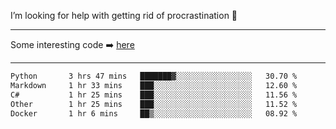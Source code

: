 I’m looking for help with getting rid of procrastination 🤔

-----

Some interesting code :arrow_right: [here](https://github.com/zhen8838/playground)

-----

<!--START_SECTION:waka-->

```txt
Python       3 hrs 47 mins   ███████▓░░░░░░░░░░░░░░░░░   30.70 %
Markdown     1 hr 33 mins    ███░░░░░░░░░░░░░░░░░░░░░░   12.60 %
C#           1 hr 25 mins    ███░░░░░░░░░░░░░░░░░░░░░░   11.56 %
Other        1 hr 25 mins    ███░░░░░░░░░░░░░░░░░░░░░░   11.52 %
Docker       1 hr 6 mins     ██▒░░░░░░░░░░░░░░░░░░░░░░   08.92 %
```

<!--END_SECTION:waka-->

<!--
**zhen8838/zhen8838** is a ✨ _special_ ✨ repository because its `README.md` (this file) appears on your GitHub profile.

Here are some ideas to get you started:

- 🔭 I’m currently working on ...
- 🌱 I’m currently learning ...
- 👯 I’m looking to collaborate on ...
 ...
- 💬 Ask me about ...
- 📫 How to reach me: ...
- 😄 Pronouns: ...
- ⚡ Fun fact: ...
-->
